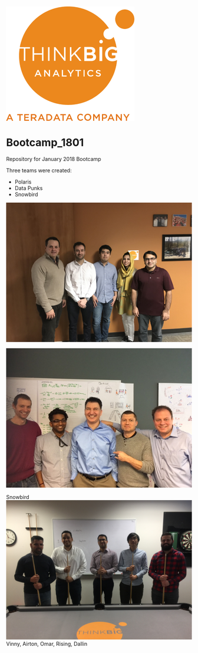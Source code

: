 ![](img/NewLogo.png)
# Bootcamp_1801
Repository for January 2018 Bootcamp

Three teams were created:

*  Polaris
*  Data Punks
*  Snowbird 


![](img/IMG_1319.JPG)


![](img/IMG_1323.JPG)

Snowbird
![](img/IMG_9834.JPG)
Vinny, Airton, Omar, Rising, Dallin
